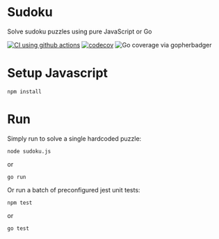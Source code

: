# Sudoku
Solve sudoku puzzles using pure JavaScript or Go

[![CI using github actions](https://github.com/johnsibly/sudoku/workflows/Run%20tests%20against%20Sudoku%20puzzle%20solver/badge.svg)](https://github.com/johnsibly/sudoku/actions?query=workflow%3A%22Run+tests+against+Sudoku+puzzle+solver%22)
[![codecov](https://codecov.io/gh/johnsibly/sudoku/branch/master/graph/badge.svg?token=BEYEGV5F94)](https://codecov.io/gh/johnsibly/sudoku)
![Go coverage via gopherbadger](https://file-cache-sibly.s3.eu-west-2.amazonaws.com/suduko_coverage.png)

# Setup Javascript
```
npm install
```

# Run
Simply run to solve a single hardcoded puzzle:
```
node sudoku.js
```
or
```
go run
```

Or run a batch of preconfigured jest unit tests:
```
npm test
```
or
```
go test
```

